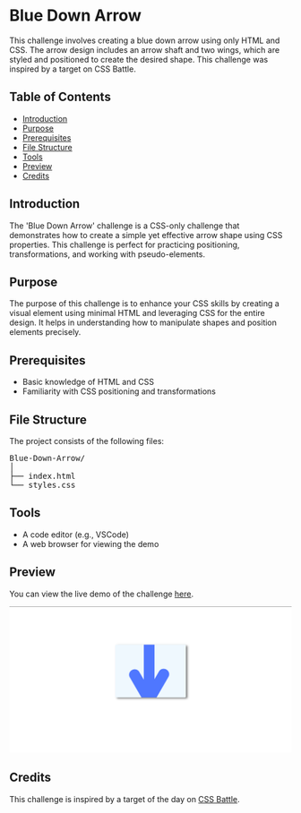 <h1>Blue Down Arrow</h1>

<p>This challenge involves creating a blue down arrow using only HTML and CSS. The arrow design includes an arrow shaft and two wings, which are styled and positioned to create the desired shape. This challenge was inspired by a target on CSS Battle.</p>

<h2>Table of Contents</h2>
<ul>
    <li><a href="#introduction">Introduction</a></li>
    <li><a href="#purpose">Purpose</a></li>
    <li><a href="#prerequisites">Prerequisites</a></li>
    <li><a href="#file-structure">File Structure</a></li>
    <li><a href="#tools">Tools</a></li>
    <li><a href="#preview">Preview</a></li>
    <li><a href="#credits">Credits</a></li>
</ul>

<h2 id="introduction">Introduction</h2>
<p>The 'Blue Down Arrow' challenge is a CSS-only challenge that demonstrates how to create a simple yet effective arrow shape using CSS properties. This challenge is perfect for practicing positioning, transformations, and working with pseudo-elements.</p>

<h2 id="purpose">Purpose</h2>
<p>The purpose of this challenge is to enhance your CSS skills by creating a visual element using minimal HTML and leveraging CSS for the entire design. It helps in understanding how to manipulate shapes and position elements precisely.</p>

<h2 id="prerequisites">Prerequisites</h2>
<ul>
    <li>Basic knowledge of HTML and CSS</li>
    <li>Familiarity with CSS positioning and transformations</li>
</ul>

<h2 id="file-structure">File Structure</h2>
<p>The project consists of the following files:</p>
<pre>
Blue-Down-Arrow/
│
├── index.html
└── styles.css
</pre>

<h2 id="tools">Tools</h2>
<ul>
    <li>A code editor (e.g., VSCode)</li>
    <li>A web browser for viewing the demo</li>
</ul>

<h2 id="preview">Preview</h2>
<p>You can view the live demo of the challenge <a href="https://codepen.io/Yashi-the-lessful/pen/bGyXNJY">here</a>.</p>
<img src="Preview.png" alt="Blue Down Arrow">

<h2 id="credits">Credits</h2>
<p>This challenge is inspired by a target of the day on <a href="https://cssbattle.dev/play/RWjRJZqaY8y1481oqgNg">CSS Battle</a>.</p>
